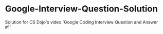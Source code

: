 # Google-Interview-Question-Solution
Solution for CS Dojo's video 'Google Coding Interview Question and Answer #1'
